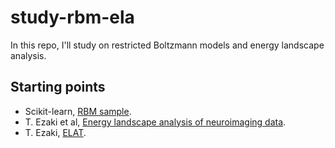 # study-rbm-ela
In this repo, I'll study on restricted Boltzmann models and energy landscape analysis.

## Starting points
- Scikit-learn, [RBM sample](https://scikit-learn.org/stable/modules/generated/sklearn.neural_network.BernoulliRBM.html).
- T. Ezaki et al, [Energy landscape analysis of neuroimaging data](https://doi.org/10.1098/rsta.2016.0287).
- T. Ezaki, [ELAT](https://sites.google.com/site/ezakitakahiro/software).

